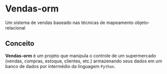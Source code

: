# Vendas-orm
Um sistema de vendas baseado nas técnicas de mapeamento objeto-relacional
## Conceito
**Vendas-orm** é um projeto que manipula o controle de um supermercado (vendas, compras, estoque, clientes, etc.) armazenando seus dados em um banco de dados por intermédio da linguagem `Python`.
